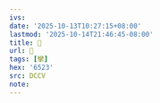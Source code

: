 ```yaml
---
ivs:
date: '2025-10-13T10:27:15+08:00'
lastmod: '2025-10-14T21:46:45-08:00'
title: 􀈴
url: 􀈴
tags: [攣]
hex: '6523'
src: DCCV
note:
---
```

